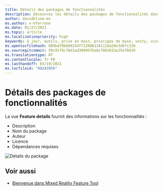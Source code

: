 ```yaml
---
title: Détails des packages de fonctionnalités
description: Découvrez les détails des packages de fonctionnalités dans Mixed Reality Feature Tool pour le développement HoloLens et VR.
author: davidkline-ms
ms.author: v-hferrone
ms.date: 01/27/2021
ms.topic: article
ms.localizationpriority: high
keywords: à jour, outils, prise en main, principes de base, unity, visual studio, toolkit, casque de réalité mixte, casque windows mixed reality, casque de réalité virtuelle, installation, Windows, HoloLens, émulateur, unreal, openxr
ms.openlocfilehash: 089b4f9b608234f7220881341118a28e3d97c339
ms.sourcegitcommit: 59c91f8c70d1ad30995fba6cf862615e25e78d10
ms.translationtype: HT
ms.contentlocale: fr-FR
ms.lasthandoff: 03/19/2021
ms.locfileid: "99243959"
---
```

# <a name="feature-package-details"></a>Détails des packages de fonctionnalités

La vue **Feature details** fournit des informations sur les fonctionnalités : 
* Description
* Nom du package
* Auteur 
* Licence
* Dépendances requises

![Détails du package](images/FeatureToolFeatureDetails.png)

## <a name="see-also"></a>Voir aussi

- [Bienvenue dans Mixed Reality Feature Tool](welcome-to-mr-feature-tool.md)
